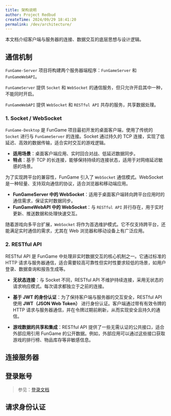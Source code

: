 ```yaml
---
title: 架构说明
author: Project Redbud
createTime: 2024/09/29 18:41:20
permalink: /dev/architecture/
---
```


本文档介绍客户端与服务器的连接、数据交互的底层思想与设计逻辑。

## 通信机制

`FunGame-Server` 项目将构建两个服务器端程序：`FunGameServer` 和 `FunGameWebAPI`。

`FunGameServer` 提供 `Socket` 和 `WebSocket` 的通信服务，但只允许开启其中一种，不能同时开启。

`FunGameWebAPI` 提供 `WebSocket` 和 `RESTful API` 共存的服务，共享数据处理。

### 1. Socket / WebSocket

`FunGame-Desktop` 是 FunGame 项目最初开发的桌面客户端，使用了传统的 `Socket` 进行与 `FunGameServer` 的连接。Socket 通过持久的 TCP 连接，实现了低延迟、高效的数据传输，适合实时交互的游戏逻辑。

- **适用场景**：桌面客户端应用、实时回合对战、低延迟数据同步。
- **特点**：基于 TCP 的长连接，能够保持持续的连接状态，适用于对网络延迟敏感的场景。

为了实现跨平台的兼容性，FunGame 引入了 `WebSocket` 通信模式。WebSocket 是一种轻量、支持双向通信的协议，适合浏览器和移动端应用。

- **FunGameServer 中的 WebSocket**：适用于桌面客户端转向跨平台应用时的通信需求，保证实时数据同步。
- **FunGameWebAPI 中的 WebSocket**：与 `RESTful API` 并行存在，用于实时更新、推送数据和处理快速交互。

随着游戏向多平台扩展，`WebSocket` 将作为首选维护模式。它不仅支持跨平台，还能满足实时通信的需求，尤其在 Web 浏览器和移动设备上有广泛应用。

### 2. RESTful API

RESTful API 是 FunGame 中处理非实时数据交互的核心机制之一。它通过标准的 HTTP 请求与服务器通信，适合需要较高可靠性但实时性要求较低的场景，如用户登录、数据查询和报告生成等。

- **无状态连接**：与 Socket 不同，RESTful API 不维护持续连接，采用无状态的请求响应模式。每次请求都独立于之前的连接。
  
- **基于 JWT 的身份认证**：为了保持客户端与服务器的交互安全，RESTful API 使用 **JWT（JSON Web Token）** 进行身份认证。客户端通过带有有效令牌的 HTTP 请求与服务器通信，并在令牌过期前刷新，从而实现安全且持久的通信。

- **游戏数据的共享和集成**：RESTful API 提供了一些无需认证的公共接口，适合外部应用引用 FunGame 的公开数据。例如，外部应用可以通过这些接口获取游戏的排行榜、物品库存等非敏感信息。


## 连接服务器



##  登录账号



> 参见：[登录文档](/docs/api/user/login)

## 请求身份认证


